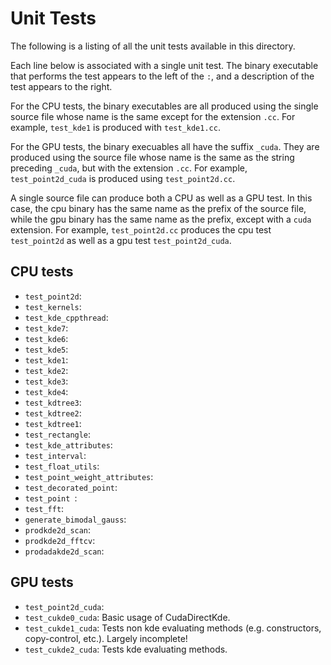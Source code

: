 Unit Tests
==========

The following is a listing of all the unit tests available in this directory. 

Each line below is associated with a single unit test. The binary executable that performs the test appears to the left of the `:`, and a description of the test appears to the right.

For the CPU tests, the binary executables are all produced using the single source file whose name is the same except for the extension `.cc`. For example, `test_kde1` is produced with `test_kde1.cc`. 

For the GPU tests, the binary execuables all have the suffix `_cuda`. They are produced using the source file whose name is the same as the string preceding `_cuda`, but with the extension `.cc`. For example, `test_point2d_cuda` is produced using `test_point2d.cc`. 

A single source file can produce both a CPU as well as a GPU test. In this case, the cpu binary has the same name as the prefix of the source file, while the gpu binary has the same name as the prefix, except with a `cuda` extension. For example, `test_point2d.cc` produces the cpu test `test_point2d` as well as a gpu test `test_point2d_cuda`. 

CPU tests
---------
+ `test_point2d`:
+ `test_kernels`:
+ `test_kde_cppthread`:
+ `test_kde7`:
+ `test_kde6`:
+ `test_kde5`:
+ `test_kde1`:
+ `test_kde2`:
+ `test_kde3`:
+ `test_kde4`:
+ `test_kdtree3`:
+ `test_kdtree2`:
+ `test_kdtree1`:
+ `test_rectangle`:
+ `test_kde_attributes`:
+ `test_interval`:
+ `test_float_utils`:
+ `test_point_weight_attributes`:
+ `test_decorated_point`:
+ `test_point `:
+ `test_fft`:
+ `generate_bimodal_gauss`:
+ `prodkde2d_scan`:
+ `prodkde2d_fftcv`:
+ `prodadakde2d_scan`:

GPU tests
---------
+ `test_point2d_cuda`:
+ `test_cukde0_cuda`: Basic usage of CudaDirectKde.
+ `test_cukde1_cuda`: Tests non kde evaluating methods (e.g. constructors, copy-control, etc.). Largely incomplete!
+ `test_cukde2_cuda`: Tests kde evaluating methods. 
